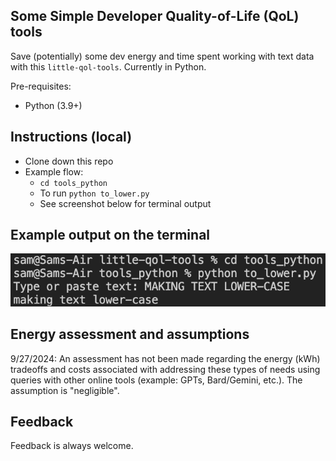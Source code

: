 ## Some Simple Developer Quality-of-Life (QoL) tools
Save (potentially) some dev energy and time spent working with text data
with this `little-qol-tools`. Currently in Python.

Pre-requisites:
- Python (3.9+)


## Instructions (local)
- Clone down this repo
- Example flow:
  - `cd tools_python`
  - To run `python to_lower.py`
  - See screenshot below for terminal output

## Example output on the terminal
![Output](/readme_images/to_lower_img.png)

## Energy assessment and assumptions
9/27/2024:  An assessment has not been made regarding the energy (kWh) tradeoffs and costs associated with addressing
these types of needs using queries with other online tools (example: GPTs, Bard/Gemini, etc.). The assumption is "negligible".

## Feedback
Feedback is always welcome.
